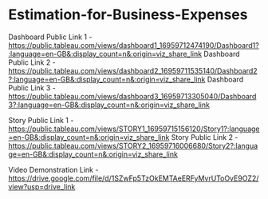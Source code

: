 # Estimation-for-Business-Expenses


Dashboard Public Link 1 - https://public.tableau.com/views/dashboard1_16959712474190/Dashboard1?:language=en-GB&:display_count=n&:origin=viz_share_link
Dashboard Public Link 2 - https://public.tableau.com/views/dashboard2_16959711535140/Dashboard2?:language=en-GB&:display_count=n&:origin=viz_share_link
Dashboard Public Link 3 - https://public.tableau.com/views/dashboard3_16959713305040/Dashboard3?:language=en-GB&:display_count=n&:origin=viz_share_link

Story Public Link 1 - https://public.tableau.com/views/STORY1_16959715156120/Story1?:language=en-GB&:display_count=n&:origin=viz_share_link
Story Public Link 2 - https://public.tableau.com/views/STORY2_16959716006680/Story2?:language=en-GB&:display_count=n&:origin=viz_share_link

Video Demonstration Link - https://drive.google.com/file/d/1SZwFp5TzOkEMTAeERFyMvrUToOvE9OZ2/view?usp=drive_link

